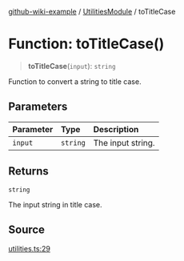 [github-wiki-example](../wiki/Home) / [UtilitiesModule](../wiki/UtilitiesModule) / toTitleCase

# Function: toTitleCase()

> **toTitleCase**(`input`): `string`

Function to convert a string to title case.

## Parameters

| Parameter | Type | Description |
| :------ | :------ | :------ |
| `input` | `string` | The input string. |

## Returns

`string`

The input string in title case.

## Source

[utilities.ts:29](https://github.com/tgreyuk/typedoc-plugin-markdown-examples/blob/f6ee18b4865e847a5ae81e3c3d7c2ce83ab384d7/examples/src/utilities.ts#L29)
